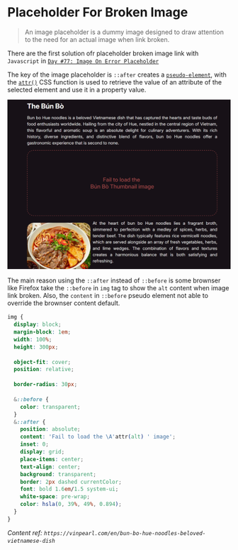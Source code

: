 # Placeholder For Broken Image

> An image placeholder is a dummy image designed to draw attention to the need for an actual image when link broken.

There are the first solution ofr placeholder broken image link with `Javascript` in [`Day #77: Image On Error Placeholder`](../001.Simple%20Validate%20Form%20with%20Vanilla%20JS/index.html)

The key of the image placeholder is `::after` creates a [`pseudo-element`](https://developer.mozilla.org/en-US/docs/Web/CSS/Pseudo-elements), with the [`attr()`](https://developer.mozilla.org/en-US/docs/Web/CSS/attr) CSS function is used to retrieve the value of an attribute of the selected element and use it in a property value.

![screenshot.png](screenshot.png)

The main reason using the `::after` instead of `::before` is some brownser like Firefox take the `::before` in `img` tag to show the `alt` content when image link broken. Also, the `content` in `::before` pseudo element not able to override the brownser content default.

```css
img {
  display: block;
  margin-block: 1em;
  width: 100%;
  height: 300px;

  object-fit: cover;
  position: relative;

  border-radius: 30px;

  &::before {
    color: transparent;
  }
  &::after {
    position: absolute;
    content: 'Fail to load the \A'attr(alt) ' image';
    inset: 0;
    display: grid;
    place-items: center;
    text-align: center;
    background: transparent;
    border: 2px dashed currentColor;
    font: bold 1.6em/1.5 system-ui;
    white-space: pre-wrap;
    color: hsla(0, 39%, 49%, 0.894);
  }
}
```

_Content ref: `https://vinpearl.com/en/bun-bo-hue-noodles-beloved-vietnamese-dish`_
